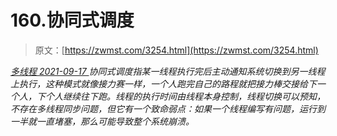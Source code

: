 <!--yml
category: 未分类
date: 0001-01-01 00:00:00
-->

# 160.协同式调度

> 原文：[https://zwmst.com/3254.html](https://zwmst.com/3254.html)

   [ *多线程* ](https://zwmst.com/%e5%a4%9a%e7%ba%bf%e7%a8%8b)*[ <time datetime="2021-09-18T00:23:02+08:00"> 2021-09-17 </time> ](https://zwmst.com/3254.html)  协同式调度指某一线程执行完后主动通知系统切换到另一线程上执行，这种模式就像接力赛一样，一个人跑完自己的路程就把接力棒交接给下一个人，下个人继续往下跑。线程的执行时间由线程本身控制，线程切换可以预知，不存在多线程同步问题，但它有一个致命弱点：如果一个线程编写有问题，运行到一半就一直堵塞，那么可能导致整个系统崩溃。*